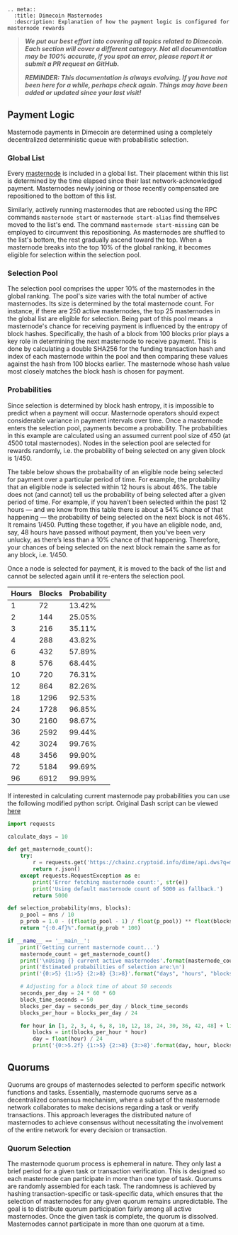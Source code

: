 ```{eval-rst}
.. meta::
  :title: Dimecoin Masternodes
  :description: Explanation of how the payment logic is configured for masternode rewards
```

> ***We put our best effort into covering all topics related to Dimecoin. Each section will cover a different category. Not all documentation may be 100% accurate, if you spot an error, please report it or submit a PR request on GitHub.***
>
> ***REMINDER: This documentation is always evolving. If you have not been here for a while, perhaps check again. Things may have been added or updated since your last visit!***

## Payment Logic

Masternode payments in Dimecoin are determined using a completely decentralized deterministic queue with probabilistic selection.

### Global List

Every [masternode](../resources/glossary.md#masternode) is included in a global list. Their placement within this list is determined by the time elapsed since their last network-acknowledged payment. Masternodes newly joining or those recently compensated are repositioned to the bottom of this list.

Similarly, actively running masternodes that are rebooted using the RPC commands `masternode start` or `masternode start-alias` find themselves moved to the list's end. The command `masternode start-missing` can be employed to circumvent this repositioning. As masternodes are shuffled to the list's bottom, the rest gradually ascend toward the top. When a masternode breaks into the top 10% of the global ranking, it becomes eligible for selection within the selection pool.

### Selection Pool

The selection pool comprises the upper 10% of the masternodes in the global ranking. The pool's size varies with the total number of active masternodes. Its size is determined by the total masternode count. For instance, if there are 250 active masternodes, the top 25 masternodes in the global list are eligible for selection. Being part of this pool means a masternode's chance for receiving payment is influenced by the entropy of block hashes. Specifically, the hash of a block from 100 blocks prior plays a key role in determining the next masternode to receive payment. This is done by calculating a double SHA256 for the funding transaction hash and index of each masternode within the pool and then comparing these values against the hash from 100 blocks earlier. The masternode whose hash value most closely matches the block hash is chosen for payment.

### Probabilities

Since selection is determined by block hash entropy, it is impossible to predict when a payment will occur. Masternode operators should expect considerable variance in payment intervals over time. Once a masternode enters the selection pool, payments become a probability. The probabilities in this example are calculated using an assumed current pool size of 450 (at 4500 total masternodes). Nodes in the selection pool are selected for rewards randomly, i.e. the probability of being selected on any given block is 1/450.

The table below shows the probabaility of an eligible node being selected for payment over a particular period of time. For example, the probability that an eligible node is selected within 12 hours is about 46%. The table does not (and cannot) tell us the probability of being selected after a given period of time. For example, if you haven’t been selected within the past 12 hours — and we know from this table there is about a 54% chance of that happening — the probability of being selected on the next block is not 46%. It remains 1/450. Putting these together, if you have an eligible node, and, say, 48 hours have passed without payment, then you’ve been very unlucky, as there’s less than a 10% chance of that happening. Therefore, your chances of being selected on the next block remain the same as for any block, i.e. 1/450.

Once a node is selected for payment, it is moved to the back of the list and cannot be selected again until it re-enters the selection pool.

| **Hours** | **Blocks** | **Probability**  |
|-----------|------------|------------------|
| 1         | 72         | 13.42%           |
| 2         | 144        | 25.05%           |
| 3         | 216        | 35.11%           |
| 4         | 288        | 43.82%           |
| 6         | 432        | 57.89%           |
| 8         | 576        | 68.44%           |
| 10        | 720        | 76.31%           |
| 12        | 864        | 82.26%           |
| 18        | 1296       | 92.53%           |
| 24        | 1728       | 96.85%           |
| 30        | 2160       | 98.67%           |
| 36        | 2592       | 99.44%           |
| 42        | 3024       | 99.76%           |
| 48        | 3456       | 99.90%           |
| 72        | 5184       | 99.69%           |
| 96        | 6912       | 99.99%           |

If interested in calculating current masternode pay probabilities you can use the following modified python script. Original Dash script can be viewed [here](https://replit.com/@moocowmoo/Dash-Selection-Probability.)

```python
import requests

calculate_days = 10

def get_masternode_count():
    try:
        r = requests.get('https://chainz.cryptoid.info/dime/api.dws?q=masternodecount')
        return r.json()
    except requests.RequestException as e:
        print('Error fetching masternode count:', str(e))
        print('Using default masternode count of 5000 as fallback.')
        return 5000

def selection_probability(mns, blocks):
    p_pool = mns / 10
    p_prob = 1.0 - ((float(p_pool - 1) / float(p_pool)) ** float(blocks))
    return "{:0.4f}%".format(p_prob * 100)

if __name__ == '__main__':
    print('Getting current masternode count...')
    masternode_count = get_masternode_count()
    print('\nUsing {} current active masternodes'.format(masternode_count))
    print('Estimated probabilities of selection are:\n')
    print('{0:>5} {1:>5} {2:>8} {3:>8}'.format("days", "hours", "blocks", "prob"))

    # Adjusting for a block time of about 50 seconds
    seconds_per_day = 24 * 60 * 60
    block_time_seconds = 50
    blocks_per_day = seconds_per_day / block_time_seconds
    blocks_per_hour = blocks_per_day / 24

    for hour in [1, 2, 3, 4, 6, 8, 10, 12, 18, 24, 30, 36, 42, 48] + list(range(72, 72 + (24 * (calculate_days - 2)), 24)):
        blocks = int(blocks_per_hour * hour)
        day = float(hour) / 24
        print('{0:>5.2f} {1:>5} {2:>8} {3:>8}'.format(day, hour, blocks, selection_probability(masternode_count, blocks)))
```

## Quorums

Quorums are groups of masternodes selected to perform specific network functions and tasks. Essentially, masternode quorums serve as a decentralized consensus mechanism, where a subset of the masternode network collaborates to make decisions regarding a task or verify transactions. This approach leverages the distributed nature of masternodes to achieve consensus without necessitating the involvement of the entire network for every decision or transaction.

### Quorum Selection

The masternode quorum process is ephemeral in nature. They only last a brief period for a given task or transaction verification. This is designed so each masternode can participate in more than one type of task. Quorums are randomly assembled for each task. The randomness is achieved by hashing transaction-specific or task-specific data, which ensures that the selection of masternodes for any given quorum remains unpredictable. The goal is to distribute quorum participation fairly among all active masternodes. Once the given task is complete, the quorum is dissolved. Masternodes cannot participate in more than one quorum at a time.
